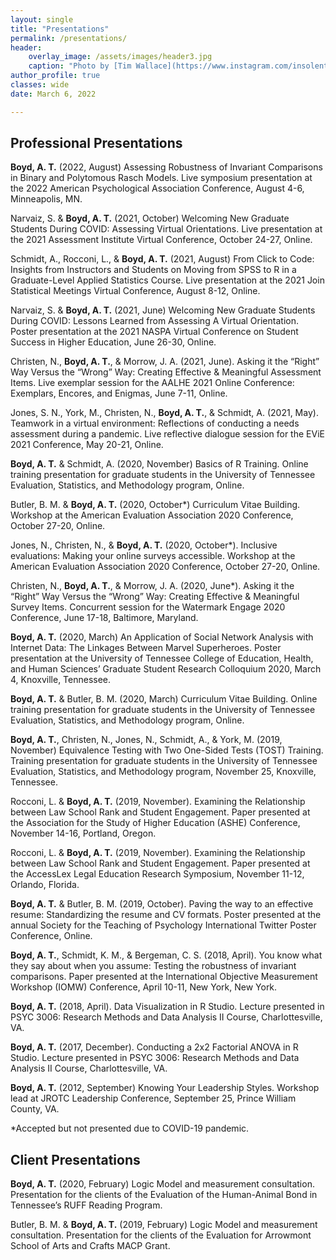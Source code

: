 ```yaml
---
layout: single
title: "Presentations"
permalink: /presentations/
header:
    overlay_image: /assets/images/header3.jpg
    caption: "Photo by [Tim Wallace](https://www.instagram.com/insolentprodigy/)"
author_profile: true
classes: wide
date: March 6, 2022

---
```


## Professional Presentations
**Boyd, A. T.** (2022, August) Assessing Robustness of Invariant Comparisons in Binary and Polytomous Rasch Models. Live symposium presentation at the 2022 American Psychological Association Conference, August 4-6, Minneapolis, MN.

Narvaiz, S. & **Boyd, A. T.** (2021, October) Welcoming New Graduate Students During COVID: Assessing Virtual Orientations. Live presentation at the 2021 Assessment Institute Virtual Conference, October 24-27, Online.

Schmidt, A., Rocconi, L., & **Boyd, A. T.** (2021, August) From Click to Code: Insights from Instructors and Students on Moving from SPSS to R in a Graduate-Level Applied Statistics Course. Live presentation at the 2021 Join Statistical Meetings Virtual Conference, August 8-12, Online.

Narvaiz, S. & **Boyd, A. T.** (2021, June) Welcoming New Graduate Students During COVID: Lessons Learned from Assessing A Virtual Orientation. Poster presentation at the 2021 NASPA Virtual Conference on Student Success in Higher Education, June 26-30, Online.

Christen, N., **Boyd, A. T.**, & Morrow, J. A. (2021, June). Asking it the “Right” Way Versus the “Wrong” Way: Creating Effective & Meaningful Assessment Items. Live exemplar session for the AALHE 2021 Online Conference: Exemplars, Encores, and Enigmas, June 7-11, Online.

Jones, S. N., York, M., Christen, N., **Boyd, A. T.**, & Schmidt, A. (2021, May). Teamwork in a virtual environment: Reflections of conducting a needs assessment during a pandemic. Live reflective dialogue session for the EViE 2021 Conference, May 20-21, Online.

**Boyd, A. T.**  & Schmidt, A.  (2020, November) Basics of R Training. Online training presentation for graduate students in the University of Tennessee Evaluation, Statistics, and Methodology program, Online.

Butler, B. M.  & **Boyd, A. T.**  (2020, October*) Curriculum Vitae Building. Workshop at the American Evaluation Association 2020 Conference, October 27-20, Online.

Jones, N., Christen, N., & **Boyd, A. T.** (2020, October*). Inclusive evaluations: Making your online surveys accessible. Workshop at the American Evaluation Association 2020 Conference, October 27-20, Online.

Christen, N., **Boyd, A. T.**, & Morrow, J. A. (2020, June*). Asking it the “Right” Way Versus the “Wrong” Way: Creating Effective & Meaningful Survey Items. Concurrent session for the Watermark Engage 2020 Conference, June 17-18, Baltimore, Maryland.

**Boyd, A. T.** (2020, March) An Application of Social Network Analysis with Internet Data: The Linkages Between Marvel Superheroes. Poster presentation at the University of Tennessee College of Education, Health, and Human Sciences’ Graduate Student Research Colloquium 2020, March 4, Knoxville, Tennessee.

**Boyd, A. T.**  & Butler, B. M. (2020, March) Curriculum Vitae Building. Online training presentation for graduate students in the University of Tennessee Evaluation, Statistics, and Methodology program, Online.

**Boyd, A. T.**, Christen, N., Jones, N., Schmidt, A., & York, M. (2019, November) Equivalence Testing with Two One-Sided Tests (TOST) Training. Training presentation for graduate students in the University of Tennessee Evaluation, Statistics, and Methodology program, November 25, Knoxville, Tennessee.

Rocconi, L. & **Boyd, A. T.** (2019, November). Examining the Relationship between Law School Rank and Student Engagement. Paper presented at the Association for the Study of Higher Education (ASHE) Conference, November 14-16, Portland, Oregon. 

Rocconi, L. & **Boyd, A. T.** (2019, November). Examining the Relationship between Law School Rank and Student Engagement. Paper presented at the AccessLex Legal Education Research Symposium, November 11-12, Orlando, Florida. 

**Boyd, A. T.** & Butler, B. M. (2019, October). Paving the way to an effective resume: Standardizing the resume and CV formats. Poster presented at the annual Society for the Teaching of Psychology International Twitter Poster Conference, Online.

**Boyd, A. T.**, Schmidt, K. M., & Bergeman, C. S. (2018, April). You know what they say about when you assume: Testing the robustness of invariant comparisons. Paper presented at the International Objective Measurement Workshop (IOMW) Conference, April 10-11, New York, New York. 

**Boyd, A. T.** (2018, April). Data Visualization in R Studio. Lecture presented in PSYC 3006: Research Methods and Data Analysis II Course, Charlottesville, VA.

**Boyd, A. T.** (2017, December). Conducting a 2x2 Factorial ANOVA in R Studio. Lecture presented in PSYC 3006: Research Methods and Data Analysis II Course, Charlottesville, VA.

**Boyd, A. T.** (2012, September) Knowing Your Leadership Styles. Workshop lead at JROTC Leadership Conference, September 25, Prince William County, VA.

\*Accepted but not presented due to COVID-19 pandemic.


## Client Presentations

**Boyd, A. T.** (2020, February) Logic Model and measurement consultation. Presentation for the clients of the Evaluation of the Human-Animal Bond in Tennessee’s RUFF Reading Program.

Butler, B. M. & **Boyd, A. T.** (2019, February) Logic Model and measurement consultation. Presentation for the clients of the Evaluation for Arrowmont School of Arts and Crafts MACP Grant.

